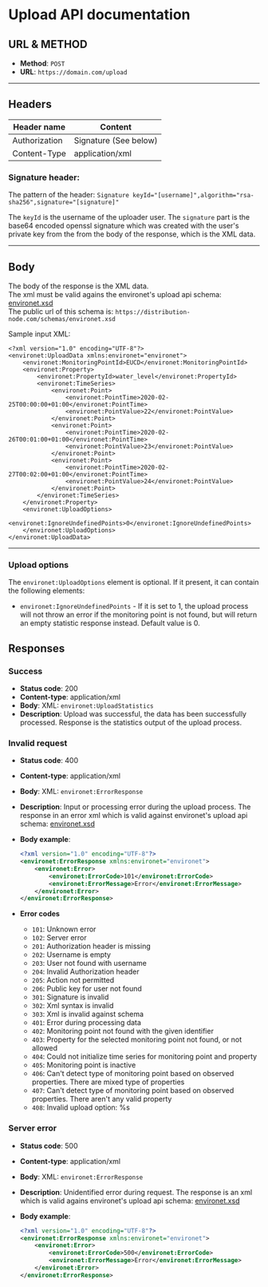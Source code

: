 # Upload API documentation

## URL & METHOD

* **Method**: `POST`
* **URL**: `https://domain.com/upload`

---

## Headers

| Header name   | Content               |
|---------------|-----------------------|
| Authorization | Signature (See below) |
| Content-Type  | application/xml       |

### Signature header:

The pattern of the header: `Signature keyId="[username]",algorithm="rsa-sha256",signature="[signature]"`

The `keyId` is the username of the uploader user.
The `signature` part is the base64 encoded openssl signature which was created with the user's private key
from the from the body of the response, which is the XML data.

---

## Body

The body of the response is the XML data.  
The xml must be valid agains the environet's upload api schema: [environet.xsd](resources/environet.xsd)  
The public url of this schema is: `https://distribution-node.com/schemas/environet.xsd`

Sample input XML:

```
<?xml version="1.0" encoding="UTF-8"?>
<environet:UploadData xmlns:environet="environet">
	<environet:MonitoringPointId>EUCD</environet:MonitoringPointId>
	<environet:Property>
		<environet:PropertyId>water_level</environet:PropertyId>
		<environet:TimeSeries>
			<environet:Point>
				<environet:PointTime>2020-02-25T00:00:00+01:00</environet:PointTime>
				<environet:PointValue>22</environet:PointValue>
			</environet:Point>
			<environet:Point>
				<environet:PointTime>2020-02-26T00:01:00+01:00</environet:PointTime>
				<environet:PointValue>23</environet:PointValue>
			</environet:Point>
			<environet:Point>
				<environet:PointTime>2020-02-27T00:02:00+01:00</environet:PointTime>
				<environet:PointValue>24</environet:PointValue>
			</environet:Point>
		</environet:TimeSeries>
	</environet:Property>
	<environet:UploadOptions>
		<environet:IgnoreUndefinedPoints>0</environet:IgnoreUndefinedPoints>
	</environet:UploadOptions>
</environet:UploadData>
```

--- 

### Upload options

The `environet:UploadOptions` element is optional. If it present, it can contain the following elements:

* `environet:IgnoreUndefinedPoints` - If it is set to 1, the upload process will not throw an error if the monitoring point is not found, but will return an empty statistic response instead. Default value is 0.

## Responses

### Success

* **Status code**: 200
* **Content-type**: application/xml
* **Body**: XML: `environet:UploadStatistics`
* **Description**: Upload was successful, the data has been successfully processed. Response is the statistics output of the upload process.

### Invalid request

* **Status code**: 400
* **Content-type**: application/xml
* **Body**: XML: `environet:ErrorResponse`
* **Description**: Input or processing error during the upload process. The response in an error xml which is valid against environet's upload api schema: [environet.xsd](resources/environet.xsd)
* **Body example**:

  ```xml
  <?xml version="1.0" encoding="UTF-8"?>
  <environet:ErrorResponse xmlns:environet="environet">
      <environet:Error>
          <environet:ErrorCode>101</environet:ErrorCode>
          <environet:ErrorMessage>Error</environet:ErrorMessage>
      </environet:Error>
  </environet:ErrorResponse>
  ```
* **Error codes**
    * `101`: Unknown error
    * `102`: Server error
    * `201`: Authorization header is missing
    * `202`: Username is empty
    * `203`: User not found with username
    * `204`: Invalid Authorization header
    * `205`: Action not permitted
    * `206`: Public key for user not found
    * `301`: Signature is invalid
    * `302`: Xml syntax is invalid
    * `303`: Xml is invalid against schema
    * `401`: Error during processing data
    * `402`: Monitoring point not found with the given identifier
    * `403`: Property for the selected monitoring point not found, or not allowed
    * `404`: Could not initialize time series for monitoring point and property
    * `405`: Monitoring point is inactive
    * `406`: Can't detect type of monitoring point based on observed properties. There are mixed type of properties
    * `407`: Can't detect type of monitoring point based on observed properties. There aren't any valid property
    * `408`: Invalid upload option: %s

### Server error

* **Status code**: 500
* **Content-type**: application/xml
* **Body**: XML: `environet:ErrorResponse`
* **Description**: Unidentified error during request. The response is an xml which is valid agains environet's upload api schema: [environet.xsd](resources/environet.xsd)
* **Body example**:

  ```xml
  <?xml version="1.0" encoding="UTF-8"?>
  <environet:ErrorResponse xmlns:environet="environet">
      <environet:Error>
          <environet:ErrorCode>500</environet:ErrorCode>
          <environet:ErrorMessage>Error</environet:ErrorMessage>
      </environet:Error>
  </environet:ErrorResponse>
  ```